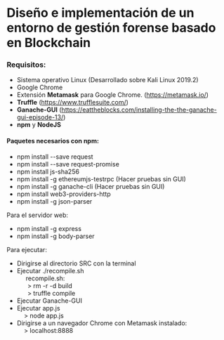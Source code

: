 # Diseño e implementación de un entorno de gestión forense basado en Blockchain

### Requisitos:
* Sistema operativo Linux (Desarrollado sobre Kali Linux 2019.2)
* Google Chrome
* Extensión **Metamask** para Google Chrome. (https://metamask.io/)
* **Truffle** (https://www.trufflesuite.com/)
* **Ganache-GUI** (https://eattheblocks.com/installing-the-the-ganache-gui-episode-13/)
* **npm** y **NodeJS**

#### Paquetes necesarios con npm:
* npm install --save request
* npm install --save request-promise
* npm install js-sha256
* npm install -g ethereumjs-testrpc (Hacer pruebas sin GUI)
* npm install -g ganache-cli (Hacer pruebas sin GUI)
* npm install web3-providers-http
* npm install -g json-parser

Para el servidor web:
* npm install -g express
* npm install -g body-parser

Para ejecutar:

* Dirigirse al directorio SRC con la terminal
* Ejecutar ./recompile.sh <br>
&nbsp;&nbsp;&nbsp;&nbsp; recompile.sh: <br>
&nbsp;&nbsp;&nbsp;&nbsp;&nbsp;&nbsp;> rm -r -d build <br>
&nbsp;&nbsp;&nbsp;&nbsp;&nbsp;&nbsp;> truffle compile <br>
 * Ejecutar Ganache-GUI
 * Ejecutar app.js <br>
&nbsp;&nbsp;&nbsp;&nbsp;> node app.js <br>
* Dirigirse a un navegador Chrome con Metamask instalado: <br>
&nbsp;&nbsp;&nbsp;&nbsp;> localhost:8888 <br>
